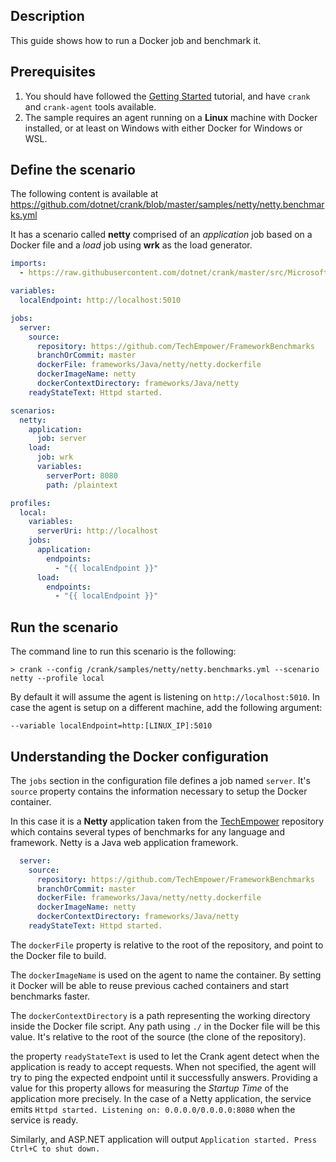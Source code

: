 ## Description

This guide shows how to run a Docker job and benchmark it.

## Prerequisites

1. You should have followed the [Getting Started](getting_started) tutorial, and have `crank` and `crank-agent` tools available.
2. The sample requires an agent running on a **Linux** machine with Docker installed, or at least on Windows with either Docker for Windows or WSL. 

## Define the scenario

The following content is available at https://github.com/dotnet/crank/blob/master/samples/netty/netty.benchmarks.yml

It has a scenario called **netty** comprised of an _application_ job based on a Docker file and a _load_ job using **wrk** as the load generator.

```yml
imports:
  - https://raw.githubusercontent.com/dotnet/crank/master/src/Microsoft.Crank.Jobs.Wrk/wrk.yml?token=AAI4T3NRKQTVLI2YOUJVCB2633AIM

variables:
  localEndpoint: http://localhost:5010

jobs:
  server:
    source:
      repository: https://github.com/TechEmpower/FrameworkBenchmarks
      branchOrCommit: master
      dockerFile: frameworks/Java/netty/netty.dockerfile
      dockerImageName: netty
      dockerContextDirectory: frameworks/Java/netty
    readyStateText: Httpd started.

scenarios:
  netty:
    application:
      job: server
    load:
      job: wrk
      variables:
        serverPort: 8080
        path: /plaintext

profiles:
  local:
    variables:
      serverUri: http://localhost
    jobs: 
      application:
        endpoints: 
          - "{{ localEndpoint }}"
      load:
        endpoints: 
          - "{{ localEndpoint }}"

```

## Run the scenario

The command line to run this scenario is the following:

```
> crank --config /crank/samples/netty/netty.benchmarks.yml --scenario netty --profile local
```

By default it will assume the agent is listening on `http://localhost:5010`. In case the agent is setup on a different machine, add the following argument:

```
--variable localEndpoint=http:[LINUX_IP]:5010
```

## Understanding the Docker configuration

The `jobs` section in the configuration file defines a job named `server`. It's `source` property contains the information necessary to setup the Docker container. 

In this case it is a **Netty** application taken from the [TechEmpower](https://github.com/TechEmpower/FrameworkBenchmarks) repository which contains several types of benchmarks for any language and framework. Netty is a Java web application framework.   

```yml
  server:
    source:
      repository: https://github.com/TechEmpower/FrameworkBenchmarks
      branchOrCommit: master
      dockerFile: frameworks/Java/netty/netty.dockerfile
      dockerImageName: netty
      dockerContextDirectory: frameworks/Java/netty
    readyStateText: Httpd started.
```

The `dockerFile` property is relative to the root of the repository, and point to the Docker file to build.

The `dockerImageName` is used on the agent to name the container. By setting it Docker will be able to reuse previous cached containers and start benchmarks faster.

The `dockerContextDirectory` is a path representing the working directory inside the Docker file script. Any path using `./` in the Docker file will be this value. It's relative to the root of the source (the clone of the repository).

the property `readyStateText` is used to let the Crank agent detect when the application is ready to accept requests. When not specified, the agent will try to ping the expected endpoint until it successfully answers. Providing a value for this property allows for measuring the _Startup Time_ of the application more precisely. In the case of a Netty application, the service emits `Httpd started. Listening on: 0.0.0.0/0.0.0.0:8080` when the service is ready. 

Similarly, and ASP.NET application will output `Application started. Press Ctrl+C to shut down.`